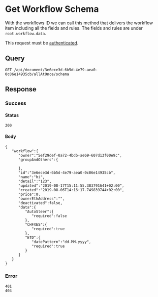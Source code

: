# Get Workflow Schema 

With the workflows ID we can call this method that delivers the workflow item 
including all the fields and rules. The fields and rules are under `root.workflow.data`.

This request must be [authenticated](api_auth.md).


## Query

```
GET /api/document/3e6ece3d-6b5d-4e79-aea0-0c06e14935cb/allAtOnce/schema
```

## Response

### Success

#### Status
```
200
```

#### Body
```
{
   "workflow":{
      "owner":"5ef29def-0a72-4bdb-ae69-607d13f00e9c",
      "groupAndOthers":{

      },
      "id":"3e6ece3d-6b5d-4e79-aea0-0c06e14935cb",
      "name":"hi",
      "detail":"123",
      "updated":"2019-08-17T15:11:55.383791641+02:00",
      "created":"2019-08-06T14:16:17.749839744+02:00",
      "price":0,
      "ownerEthAddress":"",
      "deactivated":false,
      "data":{
         "AutoSteer":{
            "required":false
         },
         "CHFXES":{
            "required":true
         },
         "ETD":{
            "datePattern":"dd.MM.yyyy",
            "required":true
         }      
      }
   }
}
```

### Error

```
401
404
```

